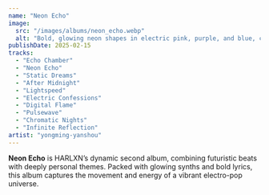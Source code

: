 ```yaml
---
name: "Neon Echo"
image:
  src: "/images/albums/neon_echo.webp"
  alt: "Bold, glowing neon shapes in electric pink, purple, and blue, creating a layered echo effect on a dark background with gradient glow, evoking movement and energy."
publishDate: 2025-02-15
tracks:
  - "Echo Chamber"
  - "Neon Echo"
  - "Static Dreams"
  - "After Midnight"
  - "Lightspeed"
  - "Electric Confessions"
  - "Digital Flame"
  - "Pulsewave"
  - "Chromatic Nights"
  - "Infinite Reflection"
artist: "yongming-yanshou"
---
```


**Neon Echo** is HARLXN’s dynamic second album, combining futuristic beats with deeply personal themes. Packed with glowing synths and bold lyrics, this album captures the movement and energy of a vibrant electro-pop universe.
